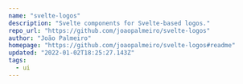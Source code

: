 ```yaml
---
name: "svelte-logos"
description: "Svelte components for Svelte-based logos."
repo_url: "https://github.com/joaopalmeiro/svelte-logos"
author: "João Palmeiro"
homepage: "https://github.com/joaopalmeiro/svelte-logos#readme"
updated: "2022-01-02T18:25:27.143Z"
tags: 
  - ui
---
```

